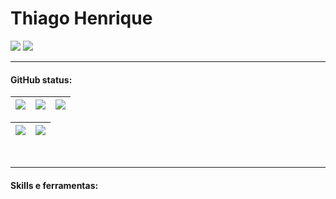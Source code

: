 <h1>Thiago Henrique</h1>

<div>
  <a href="https://www.linkedin.com/in/thiago-henrique-da-silva-souza-634162127/"><img src="https://img.shields.io/badge/-Meu%20Linkedin-1C1917?style=flat-square&logo=Linkedin&logoColor=white&link=https://www.linkedin.com/in/Thiago-schell-Henrique/"/></a>
  <a href="mailto:thiagoedusan5.11@outlook.com"><img src="https://img.shields.io/badge/-thiagoedusan5.11@outlook.com-1C1917?style=flat-square&logo=Gmail&logoColor=white&link=mailto:thiagoedusan5.11@outlook.com"/></a>
</div>

----

<!-- GITHUB STATUS -->

#### GitHub status:

<div id="status">
  
  | ![](https://github-readme-stats.vercel.app/api?username=ts-dart&show_icons=true&hide=&count_private=true&hide_border=true&show_icons=true&theme=github_dark) | ![](https://github-readme-streak-stats.herokuapp.com/?user=ts-dart&hide_border=true&date_format=M%20j%5B%2C%20Y%5D&background=2D3742&stroke=2D3742&ring=6bbbca&fire=6bbbca&currStreakNum=fff&sideNums=6bbbca&currStreakLabel=6bbbca&sideLabels=fff&dates=fff&theme=github_dark) | ![](http://github-profile-summary-cards.vercel.app/api/cards/repos-per-language?username=ts-dart&theme=github_dark) |
| :-: | :-: | :-: |

| ![](http://github-profile-summary-cards.vercel.app/api/cards/profile-details?username=ts-dart&theme=github_dark) | ![](https://github-readme-stats.vercel.app/api/top-langs/?username=ts-dart&layout=compact&langs_count=7&hide_border=true&show_icons=true&theme=github_dark) |
| :-: | :-: |
  
</div>

<br/>

----

#### Skills e ferramentas:

<!--

<code><a href="https://www.gnu.org/software/bash/" target="_blank"><img height="32" src="https://github.com/joaopauloaramuni/joaopauloaramuni/blob/master/img/bash.png?raw=true"/></a></code>
&nbsp; 
<code><a href="https://www.python.org/" target="_blank"><img width="32" height="32" src="https://github.com/joaopauloaramuni/joaopauloaramuni/blob/master/img/python.png?raw=true"/></a></code>
&nbsp;
<code><a href="https://www.w3schools.com/html/" target="_blank"><img width="32" height="32" src="https://github.com/joaopauloaramuni/joaopauloaramuni/blob/master/img/html.svg"/></a></code>
&nbsp; 
<code><a href="https://www.w3schools.com/css/" target="_blank"><img width="32" height="32" src="https://github.com/joaopauloaramuni/joaopauloaramuni/blob/master/img/css.svg"/></a></code>
&nbsp; 
<code><a href="https://www.w3schools.com/js/" target="_blank"><img width="32" height="32" src="https://github.com/joaopauloaramuni/joaopauloaramuni/blob/master/img/js.png"/></a></code>
&nbsp; 
<code><a href="https://www.typescriptlang.org/" target="_blank"><img width="32" height="32" src="https://cdn.pixabay.com/photo/2022/10/16/00/31/computer-7524052_960_720.png"/></a></code>
&nbsp; 
<code><a href="https://pt-br.reactjs.org/" target="_blank"><img width="32" height="32" src="https://github.com/joaopauloaramuni/joaopauloaramuni/blob/master/img/react.png"/></a></code>
&nbsp; 
<code><a href="https://www.mysql.com/" target="_blank"><img width="32" height="32" src="https://github.com/joaopauloaramuni/joaopauloaramuni/blob/master/img/mysql.png"/></a></code>
&nbsp; 
<code><a href="https://www.mongodb.com/pt-br" target="_blank"><img width="32" height="32" src="https://github.com/joaopauloaramuni/joaopauloaramuni/blob/master/img/mongodb.png"/></a></code>
&nbsp; 
<code><a href="https://nodejs.org/en/" target="_blank"><img width="32" height="32" src="https://github.com/joaopauloaramuni/joaopauloaramuni/blob/master/img/nodejs.png"/></a></code>
&nbsp; 
<code><a href="https://www.docker.com/" target="_blank"><img width="32" height="32" src="https://github.com/joaopauloaramuni/joaopauloaramuni/blob/master/img/docker.png"/></a></code>
&nbsp; 
<code><a href="https://www.heroku.com/" target="_blank"><img width="32" height="32" src="https://github.com/joaopauloaramuni/joaopauloaramuni/blob/master/img/heroku.png"/></a></code>
&nbsp; 
<code><a href="https://www.postman.com/" target="_blank"><img width="32" height="32" src="https://github.com/joaopauloaramuni/joaopauloaramuni/blob/master/img/postman.png"/></a></code>
&nbsp; 
<code><a href="https://code.visualstudio.com/" target="_blank"><img width="32" height="32" src="https://github.com/joaopauloaramuni/joaopauloaramuni/blob/master/img/vs.png"/></a></code>

<img src="https://raw.githubusercontent.com/mayhemantt/mayhemantt/Update/svg/Bottom.svg"/>
-->
